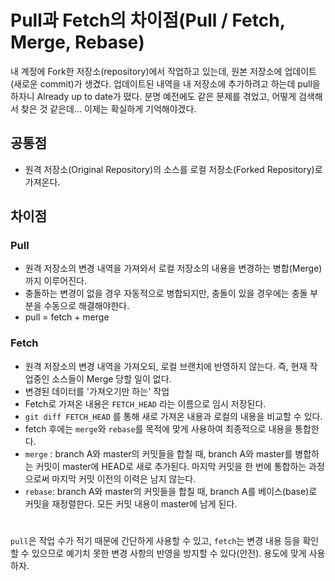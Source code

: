 # Pull과 Fetch의 차이점(Pull / Fetch, Merge, Rebase)
내 계정에 Fork한 저장소(repository)에서 작업하고 있는데, 원본 저장소에 업데이트(새로운 commit)가 생겼다. 업데이트된 내역을 내 저장소에 추가하려고 하는데 pull을 하자니 Already up to date가 떴다. 분명 예전에도 같은 문제를 겪었고, 어떻게 검색해서 찾은 것 같은데... 이제는 확실하게 기억해야겠다.

## 공통점
* 원격 저장소(Original Repository)의 소스를 로컬 저장소(Forked Repository)로 가져온다.

## 차이점
### Pull
* 원격 저장소의 변경 내역을 가져와서 로컬 저장소의 내용을 변경하는 병합(Merge)까지 이루어진다.
* 충돌하는 변경이 없을 경우 자동적으로 병합되지만, 충돌이 있을 경우에는 충돌 부분을 수동으로 해결해야한다.
* pull = fetch + merge

### Fetch
* 원격 저장소의 변경 내역을 가져오되, 로컬 브랜치에 반영하지 않는다. 즉, 현재 작업중인 소스들이 Merge 당할 일이 없다.
* 변경된 데이터를 '가져오기만 하는' 작업
* Fetch로 가져온 내용은 `FETCH_HEAD` 라는 이름으로 임시 저장된다.
* `git diff FETCH_HEAD` 를 통해 새로 가져온 내용과 로컬의 내용을 비교할 수 있다.
* fetch 후에는 `merge`와 `rebase`를 목적에 맞게 사용하여 최종적으로 내용을 통합한다.
* `merge` : branch A와 master의 커밋들을 합칠 때, branch A와 master를 병합하는 커밋이 master에 HEAD로 새로 추가된다. 마지막 커밋을 한 번에 통합하는 과정으로써 마지막 커밋 이전의 이력은 남지 않는다.
* `rebase`: branch A와 master의 커밋들을 합칠 때, branch A를 베이스(base)로 커밋을 재정렬한다. 모든 커밋 내용이 master에 남게 된다.  
#

`pull`은 작업 수가 적기 때문에 간단하게 사용할 수 있고, `fetch`는 변경 내용 등을 확인할 수 있으므로 예기치 못한 변경 사항의 반영을 방지할 수 있다(안전). 용도에 맞게 사용하자.
